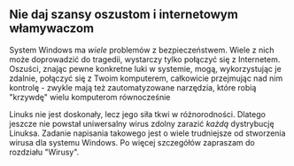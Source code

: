 ﻿



<h2>Nie daj szansy oszustom i internetowym włamywaczom</h2>

System Windows ma <i>wiele</i> problemów z bezpieczeństwem. Wiele z nich może
doprowadzić do tragedii, wystarczy tylko połączyć się z Internetem. Oszuści, znając
pewne konkretne luki w systemie, mogą, wykorzystując je zdalnie, połączyć się z Twoim
komputerem, całkowicie przejmując nad nim kontrolę - zwykle mają też zautomatyzowane
narzędzia, które robią "krzywdę" wielu komputerom równocześnie

Linuks nie jest doskonały, lecz jego siła tkwi w różnorodności. Dlatego jeszcze
nie powstał uniwersalny wirus zdolny zarazić <i>każdą</i> dystrybucję Linuksa.
Zadanie napisania takowego jest o wiele trudniejsze od stworzenia wirusa dla systemu Windows.
Po więcej szczegółów zapraszam do rozdziału "Wirusy".




